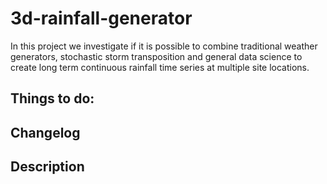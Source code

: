 # 3d-rainfall-generator
In this project we investigate if it is possible to combine traditional weather generators, stochastic storm transposition and general data science to create long term continuous rainfall time series at multiple site locations.



## Things to do:



## Changelog

 

## Description

